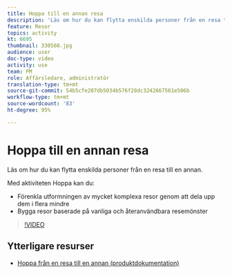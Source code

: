 ```yaml
---
title: Hoppa till en annan resa
description: 'Läs om hur du kan flytta enskilda personer från en resa till en annan. '
feature: Resor
topics: activity
kt: 6695
thumbnail: 330560.jpg
audience: user
doc-type: video
activity: use
team: PM
role: Affärsledare, administratör
translation-type: tm+mt
source-git-commit: 54b5cfe207db5034b576f28dc3242667561e506b
workflow-type: tm+mt
source-wordcount: '83'
ht-degree: 95%

---
```



# Hoppa till en annan resa

Läs om hur du kan flytta enskilda personer från en resa till en annan.

Med aktiviteten Hoppa kan du:

* Förenkla utformningen av mycket komplexa resor genom att dela upp dem i flera mindre
* Bygga resor baserade på vanliga och återanvändbara resemönster

>[!VIDEO](https://video.tv.adobe.com/v/330560?quality=12)

## Ytterligare resurser

* [Hoppa från en resa till en annan (produktdokumentation)](https://experienceleague.adobe.com/docs/journeys/using/building-journeys/about-journey-building/action-activities/jump.html?lang=en#building-journeys)

